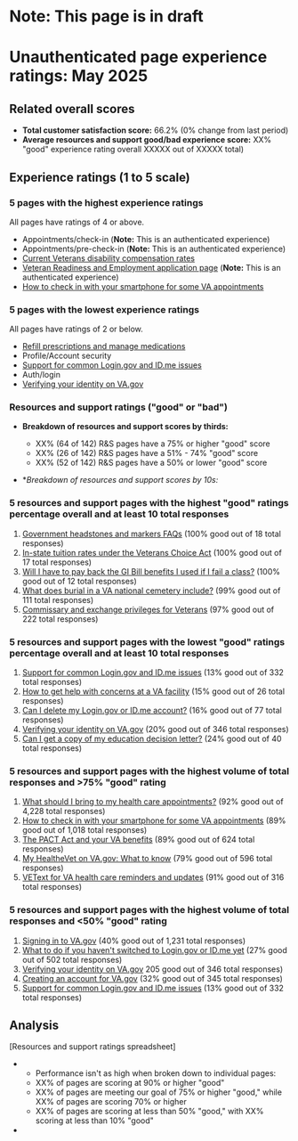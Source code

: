 # Note: This page is in draft
# Unauthenticated page experience ratings: May 2025
## Related overall scores
- **Total customer satisfaction score:** 66.2% (0% change from last period)
- **Average resources and support good/bad experience score:** XX% "good" experience rating overall XXXXX out of XXXXX total)

## Experience ratings (1 to 5 scale)

### 5 pages with the highest experience ratings 
All pages have ratings of 4 or above.
- Appointments/check-in (**Note:** This is an authenticated experience)
- Appointments/pre-check-in (**Note:** This is an authenticated experience)
- [Current Veterans disability compensation rates](https://www.va.gov/disability/compensation-rates/veteran-rates/)
- [Veteran Readiness and Employment application page](https://www.va.gov/careers-employment/vocational-rehabilitation/apply-vre-form-28-1900/) (**Note:** This is an authenticated experience)
- [How to check in with your smartphone for some VA appointments](https://www.va.gov/resources/how-to-check-in-with-your-smartphone-for-some-va-appointments/) 
      
### 5 pages with the lowest experience ratings
All pages have ratings of 2 or below.
- [Refill prescriptions and manage medications](https://www.va.gov/health-care/manage-prescriptions-medications/)
- Profile/Account security
- [Support for common Login.gov and ID.me issues](https://www.va.gov/resources/support-for-common-logingov-and-idme-issues/)
- Auth/login
- [Verifying your identity on VA.gov](https://www.va.gov/resources/verifying-your-identity-on-vagov/)
  
### Resources and support ratings ("good" or "bad")

- **Breakdown of resources and support scores by thirds:**
  - XX% (64 of 142) R&S pages have a 75% or higher "good" score
  - XX% (26 of 142) R&S pages have a 51% - 74% "good" score
  - XX% (52 of 142) R&S pages have a 50% or lower "good" score
    
- **Breakdown of resources and support scores by 10s:*


### 5 resources and support pages with the highest "good" ratings percentage overall and at least 10 total responses

1. [Government headstones and markers FAQs](https://www.va.gov/resources/government-headstones-and-markers-faqs/) (100% good out of 18 total responses)
2. [In-state tuition rates under the Veterans Choice Act](https://www.va.gov/resources/in-state-tuition-rates-under-the-veterans-choice-act/) (100% good out of 17 total responses)
3. [Will I have to pay back the GI Bill benefits I used if I fail a class?](https://www.va.gov/resources/will-i-have-to-pay-back-the-gi-bill-benefits-i-used-if-i-fail-a-class/) (100% good out of 12 total responses)
4. [What does burial in a VA national cemetery include?](https://www.va.gov/resources/what-does-burial-in-a-va-national-cemetery-include/) (99% good out of 111 total responses)
5. [Commissary and exchange privileges for Veterans](https://www.va.gov/resources/commissary-and-exchange-privileges-for-veterans/) (97% good out of 222 total responses)
   
### 5 resources and support pages with the lowest "good" ratings percentage overall and at least 10 total responses

1. [Support for common Login.gov and ID.me issues](https://www.va.gov/resources/support-for-common-logingov-and-idme-issues/) (13% good out of 332 total responses)
2. [How to get help with concerns at a VA facility](https://www.va.gov/resources/how-to-get-help-with-concerns-at-a-va-health-facility/) (15% good out of 26 total responses)
3. [Can I delete my Login.gov or ID.me account?](https://www.va.gov/resources/can-i-delete-my-logingov-or-idme-account/) (16% good out of 77 total responses)
4. [Verifying your identity on VA.gov](https://www.va.gov/resources/verifying-your-identity-on-vagov/) (20% good out of 346 total responses)
5. [Can I get a copy of my education decision letter?](https://www.va.gov/resources/can-i-get-a-copy-of-my-education-decision-letter/) (24% good out of 40 total responses)
   
### 5 resources and support pages with the highest volume of total responses and >75% "good" rating

1. [What should I bring to my health care appointments?](https://www.va.gov/resources/what-should-i-bring-to-my-health-care-appointments/) (92% good out of 4,228 total responses)
2. [How to check in with your smartphone for some VA appointments](https://www.va.gov/resources/how-to-check-in-with-your-smartphone-for-some-va-appointments/) (89% good out of 1,018 total responses)
3. [The PACT Act and your VA benefits](https://www.va.gov/resources/the-pact-act-and-your-va-benefits/) (89% good out of 624 total responses)
4. [My HealtheVet on VA.gov: What to know](https://www.va.gov/resources/my-healthevet-on-vagov-what-to-know/) (79% good out of 596 total responses)
5. [VEText for VA health care reminders and updates](https://www.va.gov/resources/vetext-for-va-health-care-reminders-and-updates/) (91% good out of 316 total responses) 
        
### 5 resources and support pages with the highest volume of total responses and <50% "good" rating

1. [Signing in to VA.gov](https://www.va.gov/resources/signing-in-to-vagov/) (40% good out of 1,231 total responses)
2. [What to do if you haven't switched to Login.gov or ID.me yet](https://www.va.gov/resources/what-to-do-if-you-havent-switched-to-logingov-or-idme-yet/) (27% good out of 502 total responses)
3. [Verifying your identity on VA.gov](https://www.va.gov/resources/verifying-your-identity-on-vagov/) 205 good out of 346 total responses)
4. [Creating an account for VA.gov](https://www.va.gov/resources/creating-an-account-for-vagov/) (32% good out of 345 total responses)
5. [Support for common Login.gov and ID.me issues](https://www.va.gov/resources/support-for-common-logingov-and-idme-issues/) (13% good out of 332 total responses)

   
## Analysis
[Resources and support ratings spreadsheet]
- - Performance isn't as high when broken down to individual pages:
  - XX% of pages are scoring at 90% or higher "good"
  - XX% of pages are meeting our goal of 75% or higher "good," while XX% of pages are scoring 70% or higher
  - XX% of pages are scoring at less than 50% "good," with XX% scoring at less than 10% "good" 
- 
